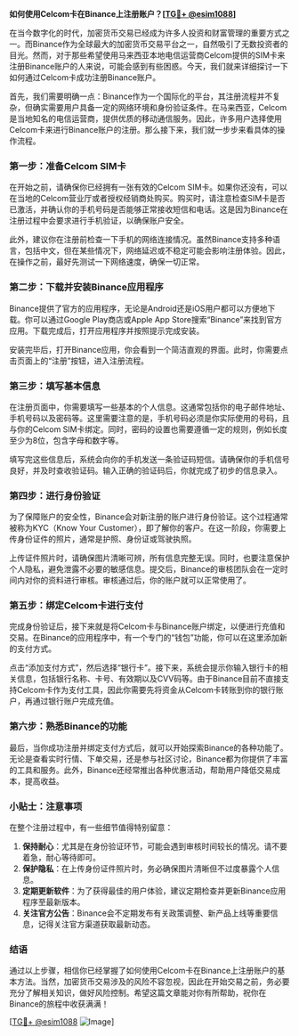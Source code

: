 **如何使用Celcom卡在Binance上注册账户？[[TG💪+ @esim1088](https://t.me/s/esim1088)]**

在当今数字化的时代，加密货币交易已经成为许多人投资和财富管理的重要方式之一。而Binance作为全球最大的加密货币交易平台之一，自然吸引了无数投资者的目光。然而，对于那些希望使用马来西亚本地电信运营商Celcom提供的SIM卡来注册Binance账户的人来说，可能会感到有些困惑。今天，我们就来详细探讨一下如何通过Celcom卡成功注册Binance账户。

首先，我们需要明确一点：Binance作为一个国际化的平台，其注册流程并不复杂，但确实需要用户具备一定的网络环境和身份验证条件。在马来西亚，Celcom是当地知名的电信运营商，提供优质的移动通信服务。因此，许多用户选择使用Celcom卡来进行Binance账户的注册。那么接下来，我们就一步步来看具体的操作流程。

### 第一步：准备Celcom SIM卡

在开始之前，请确保你已经拥有一张有效的Celcom SIM卡。如果你还没有，可以在当地的Celcom营业厅或者授权经销商处购买。购买时，请注意检查SIM卡是否已激活，并确认你的手机号码是否能够正常接收短信和电话。这是因为Binance在注册过程中会要求进行手机验证，以确保账户安全。

此外，建议你在注册前检查一下手机的网络连接情况。虽然Binance支持多种语言，包括中文，但在某些情况下，网络延迟或不稳定可能会影响注册体验。因此，在操作之前，最好先测试一下网络速度，确保一切正常。

### 第二步：下载并安装Binance应用程序

Binance提供了官方的应用程序，无论是Android还是iOS用户都可以方便地下载。你可以通过Google Play商店或Apple App Store搜索“Binance”来找到官方应用。下载完成后，打开应用程序并按照提示完成安装。

安装完毕后，打开Binance应用，你会看到一个简洁直观的界面。此时，你需要点击页面上的“注册”按钮，进入注册流程。

### 第三步：填写基本信息

在注册页面中，你需要填写一些基本的个人信息。这通常包括你的电子邮件地址、手机号码以及密码等。这里需要注意的是，手机号码必须是你实际使用的号码，且与你的Celcom SIM卡绑定。同时，密码的设置也需要遵循一定的规则，例如长度至少为8位，包含字母和数字等。

填写完这些信息后，系统会向你的手机发送一条验证码短信。请确保你的手机信号良好，并及时查收验证码。输入正确的验证码后，你就完成了初步的信息录入。

### 第四步：进行身份验证

为了保障账户的安全性，Binance会对新注册的账户进行身份验证。这个过程通常被称为KYC（Know Your Customer），即了解你的客户。在这一阶段，你需要上传身份证件的照片，通常是护照、身份证或驾驶执照。

上传证件照片时，请确保图片清晰可辨，所有信息完整无误。同时，也要注意保护个人隐私，避免泄露不必要的敏感信息。提交后，Binance的审核团队会在一定时间内对你的资料进行审核。审核通过后，你的账户就可以正常使用了。

### 第五步：绑定Celcom卡进行支付

完成身份验证后，接下来就是将Celcom卡与Binance账户绑定，以便进行充值和交易。在Binance的应用程序中，有一个专门的“钱包”功能，你可以在这里添加新的支付方式。

点击“添加支付方式”，然后选择“银行卡”。接下来，系统会提示你输入银行卡的相关信息，包括银行名称、卡号、有效期以及CVV码等。由于Binance目前不直接支持Celcom卡作为支付工具，因此你需要先将资金从Celcom卡转账到你的银行账户，再通过银行账户完成充值。

### 第六步：熟悉Binance的功能

最后，当你成功注册并绑定支付方式后，就可以开始探索Binance的各种功能了。无论是查看实时行情、下单交易，还是参与社区讨论，Binance都为你提供了丰富的工具和服务。此外，Binance还经常推出各种优惠活动，帮助用户降低交易成本，提高收益。

### 小贴士：注意事项

在整个注册过程中，有一些细节值得特别留意：

1. **保持耐心**：尤其是在身份验证环节，可能会遇到审核时间较长的情况。请不要着急，耐心等待即可。
2. **保护隐私**：在上传身份证件照片时，务必确保图片清晰但不过度暴露个人信息。
3. **定期更新软件**：为了获得最佳的用户体验，建议定期检查并更新Binance应用程序至最新版本。
4. **关注官方公告**：Binance会不定期发布有关政策调整、新产品上线等重要信息，记得关注官方渠道获取最新动态。

### 结语

通过以上步骤，相信你已经掌握了如何使用Celcom卡在Binance上注册账户的基本方法。当然，加密货币交易涉及的风险不容忽视，因此在开始交易之前，务必要充分了解相关知识，做好风险控制。希望这篇文章能对你有所帮助，祝你在Binance的旅程中收获满满！

[[TG💪+ @esim1088](https://t.me/s/esim1088) ![Image](https://i.postimg.cc/4NQfJmqS/Snipaste-2025-05-13-00-14-12.png)]
